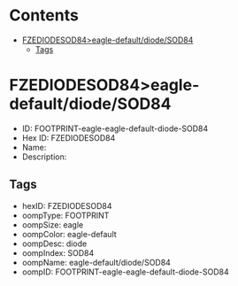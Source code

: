 



Contents
========

* [FZEDIODESOD84>eagle-default/diode/SOD84](#fzediodesod84eagle-defaultdiodesod84)
	* [Tags](#tags)

# FZEDIODESOD84>eagle-default/diode/SOD84

- ID: FOOTPRINT-eagle-eagle-default-diode-SOD84
- Hex ID: FZEDIODESOD84
- Name: 
- Description: 

## Tags

- hexID: FZEDIODESOD84
- oompType: FOOTPRINT
- oompSize: eagle
- oompColor: eagle-default
- oompDesc: diode
- oompIndex: SOD84
- oompName: eagle-default/diode/SOD84
- oompID: FOOTPRINT-eagle-eagle-default-diode-SOD84
